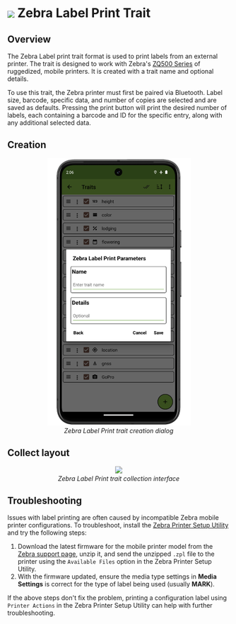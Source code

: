 <img ref="print" style="vertical-align: middle;" src="_static/icons/formats/printer.png" width="40px"> Zebra Label Print Trait
==================================================================================

Overview
--------

The Zebra Label print trait format is used to print labels from an
external printer. The trait is designed to work with Zebra's [ZQ500
Series](https://www.zebra.com/us/en/products/printers/mobile/zq500.html)
of ruggedized, mobile printers. It is created with a trait name and
optional details.

To use this trait, the Zebra printer must first be paired via Bluetooth.
Label size, barcode, specific data, and number of copies are selected
and are saved as defaults. Pressing the print button will print the
desired number of labels, each containing a barcode and ID for the
specific entry, along with any additional selected data.

Creation
--------

<figure align="center" class="image">
  <img src="_static/images/traits/formats/create_zebra_framed.png" width="325px"> 
  <figcaption><i>Zebra Label Print trait creation dialog</i></figcaption> 
</figure>

Collect layout
--------------

<figure align="center" class="image">
  <img src="_static/images/traits/formats/collect_zebra_label_print_framed.png" width="350px"> 
  <figcaption><i>Zebra Label Print trait collection interface</i></figcaption> 
</figure>

Troubleshooting
---------------

Issues with label printing are often caused by incompatible Zebra mobile
printer configurations. To troubleshoot, install the [Zebra Printer
Setup
Utility](<https://play.google.com/store/apps/details?id=com.zebra.printersetup>)
and try the following steps:

1.  Download the latest firmware for the mobile printer model from the
    [Zebra support
    page](<https://www.zebra.com/us/en/support-downloads/printers.html>),
    unzip it, and send the unzipped `.zpl` file to the
    printer using the `Available Files` option in the Zebra Printer
    Setup Utility.
2.  With the firmware updated, ensure the media type settings in **Media
    Settings** is correct for the type of label being used (usually
    **MARK**).

If the above steps don't fix the problem, printing a configuration
label using `Printer Actions` in the Zebra Printer Setup Utility can
help with further troubleshooting.
